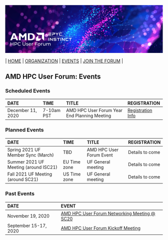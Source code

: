 <img src="../images/Smaller-AMDHPCUserTraining_header.png" alt="Comet Rack View" width="700px" />


| [HOME](https://amdhpcuserforum.github.io) | [ORGANIZATION](https://amdhpcuserforum.github.io/organization) | [EVENTS](https://amdhpcuserforum.github.io/events) | [JOIN THE FORUM](https://amdhpcuserforum.github.io/contact) |


## AMD HPC User Forum: Events

### Scheduled Events

| DATE | TIME | TITLE | REGISTRATION |
| :---- | :---- | :---- | :---- |
| December 11, 2020 | 7-10am PST | AMD HPC User Forum Year End Planning Meeting | [Registration Info](https://na.eventscloud.com/website/20306/) |

### Planned Events

| DATE | TIME | TITLE | REGISTRATION |
| :---- | :---- | :---- | :---- |
| Spring 2021 UF Member Sync (March)  | TBD | AMD HPC User Forum Event | Details to come | 
| Summer 2021 UF Meeting (around ISC21)| EU Time zone | UF General meeting   | Details to come |
| Fall 2021 UF Meeting (around SC21)  | US Time zone |  UF General meeting   | Details to come |

### Past Events

| DATE | EVENT  |
| :---- | :---- |
| November 19, 2020 | [AMD HPC User Forum Networking Meeting @ SC20](https://na.eventscloud.com/website/19100/) |
| September 15-17, 2020 | [AMD HPC User Forum Kickoff Meeting](https://amdhpcuserforum.github.io/events/kickoff) |






